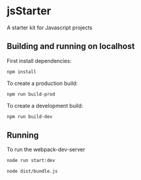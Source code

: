 # jsStarter
A starter kit for Javascript projects

## Building and running on localhost

First install dependencies:

```sh
npm install
```

To create a production build:

```sh
npm run build-prod
```

To create a development build:

```sh
npm run build-dev
```

## Running
To run the webpack-dev-server
```sh
node run start:dev
```

```sh
node dist/bundle.js
```
